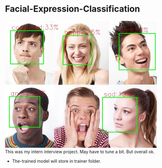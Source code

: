 # Facial-Expression-Classification

![](test1_Out.jpg)
</br>This was my intern interview project.
May have to tune a bit.
But overall ok.

- The-trained model will store in trainer folder.
